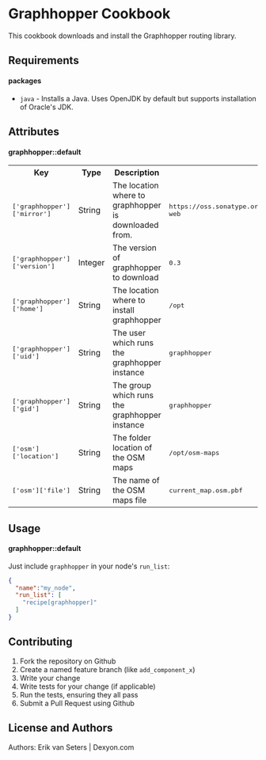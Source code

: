 Graphhopper Cookbook
====================

This cookbook downloads and install the Graphhopper routing library.

Requirements
------------

#### packages
- `java` - Installs a Java. Uses OpenJDK by default but supports installation of Oracle's JDK.

Attributes
----------

#### graphhopper::default
<table>
  <tr>
    <th>Key</th>
    <th>Type</th>
    <th>Description</th>
    <th>Default</th>
  </tr>
  <tr>
    <td><tt>['graphhopper']['mirror']</tt></td>
    <td>String</td>
    <td>The location where to graphhopper is downloaded from.</td>
    <td><tt>https://oss.sonatype.org/content/groups/public/com/graphhopper/graphhopper-web</tt></td>
  </tr>
  <tr>
    <td><tt>['graphhopper']['version']</tt></td>
    <td>Integer</td>
    <td>The version of graphhopper to download</td>
    <td><tt>0.3</tt></td>
  </tr>
  <tr>
    <td><tt>['graphhopper']['home']</tt></td>
    <td>String</td>
    <td>The location where to install graphhopper</td>
    <td><tt>/opt</tt></td>
  </tr>
  <tr>
    <td><tt>['graphhopper']['uid']</tt></td>
    <td>String</td>
    <td>The user which runs the graphhopper instance</td>
    <td><tt>graphhopper</tt></td>
  </tr>
  <tr>
    <td><tt>['graphhopper']['gid']</tt></td>
    <td>String</td>
    <td>The group which runs the graphhopper instance</td>
    <td><tt>graphhopper</tt></td>
  </tr>
  <tr/>
  <tr>
    <td><tt>['osm']['location']</tt></td>
    <td>String</td>
    <td>The folder location of the OSM maps</td>
    <td><tt>/opt/osm-maps</tt></td>
  </tr>
  <tr>
    <td><tt>['osm']['file']</tt></td>
    <td>String</td>
    <td>The name of the OSM maps file</td>
    <td><tt>current_map.osm.pbf</tt></td>
  </tr>
</table>

Usage
-----
#### graphhopper::default

Just include `graphhopper` in your node's `run_list`:

```json
{
  "name":"my_node",
  "run_list": [
    "recipe[graphhopper]"
  ]
}
```

Contributing
------------
1. Fork the repository on Github
2. Create a named feature branch (like `add_component_x`)
3. Write your change
4. Write tests for your change (if applicable)
5. Run the tests, ensuring they all pass
6. Submit a Pull Request using Github

License and Authors
-------------------
Authors: Erik van Seters | Dexyon.com
